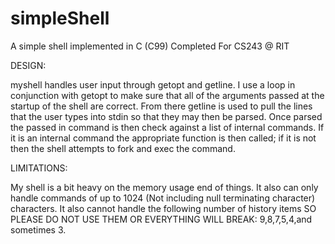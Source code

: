 # simpleShell
A simple shell implemented in C (C99)
Completed For CS243 @ RIT

DESIGN:

myshell handles user input through getopt and getline. I use a loop in
conjunction with getopt to make sure that all of the arguments passed
at the startup of the shell are correct. From there getline is used
to pull the lines that the user types into stdin so that they may then
be parsed. Once parsed the passed in command is then check against
a list of internal commands. If it is an internal command the
appropriate function is then called; if it is not then the shell
attempts to fork and exec the command. 

LIMITATIONS:

My shell is a bit heavy on the memory usage end of things. It also
can only handle commands of up to 1024 (Not including null terminating
character) characters. It also cannot handle the following number of
history items SO PLEASE DO NOT USE THEM OR EVERYTHING WILL BREAK:
9,8,7,5,4,and sometimes 3.
